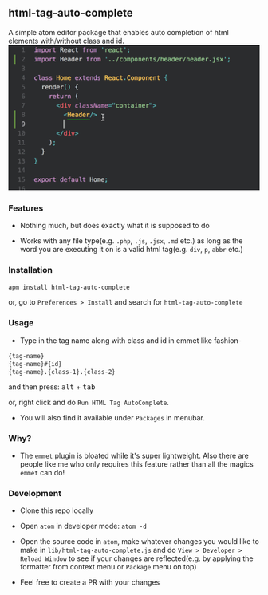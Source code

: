 ## html-tag-auto-complete

A simple atom editor package that enables auto completion of
html elements with/without class and id.
![demo](https://github.com/dibosh/html-tag-auto-complete/raw/master/demo.gif)

### Features

- Nothing much, but does exactly what it is supposed to do

- Works with any file type(e.g. `.php`, `.js`, `.jsx`, `.md` etc.) as long as the word you are executing it on is a valid html tag(e.g. `div`, `p`, `abbr` etc.)


### Installation

```
apm install html-tag-auto-complete
```

or, go to `Preferences > Install` and search for `html-tag-auto-complete`

### Usage

  - Type in the tag name along with class and id in emmet like fashion-

  ```
  {tag-name}
  {tag-name}#{id}
  {tag-name}.{class-1}.{class-2}
  ```
  and then press: <kbd>alt</kbd> + <kbd>tab</kbd>

  or, right click and do `Run HTML Tag AutoComplete`.

  - You will also find it available under `Packages` in menubar.

### Why?

- The `emmet` plugin is bloated while it's super lightweight. Also there are people like me who only requires this feature rather than all the magics `emmet` can do!

### Development

- Clone this repo locally

- Open `atom` in developer mode: `atom -d`

- Open the source code in `atom`, make whatever changes you would like to make in `lib/html-tag-auto-complete.js` and do `View > Developer > Reload Window` to see if your changes are reflected(e.g. by applying the formatter from context menu or `Package` menu on top)

- Feel free to create a PR with your changes
